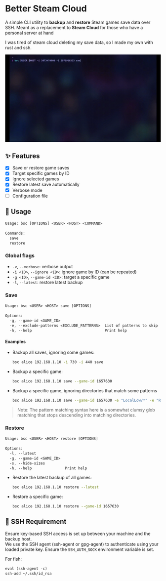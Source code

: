 # Better Steam Cloud

A simple CLI utility to **backup** and **restore** Steam games save data over SSH.
Meant as a replacement to **Steam Cloud** for those who have a personal server at hand

I was tired of steam cloud deleting my save data, so I made my own with rust and ssh.

<p align="center">
  <img src="./preview/demo.gif" alt="demo video" />
</p>

## ✨ Features

- [x] Save or restore game saves
- [x] Target specific games by ID
- [x] Ignore selected games
- [x] Restore latest save automatically
- [x] Verbose mode
- [ ] Configuration file

## 🔧 Usage

```
Usage: bsc [OPTIONS] <USER> <HOST> <COMMAND>

Commands:
  save
  restore
```

### Global flags

- `-v`, `--verbose`: verbose output
- `-i <ID>`, `--ignore <ID>`: ignore game by ID (can be repeated)
- `-g <ID>`, `--game-id <ID>`: target a specific game
- `-l`, `--latest`: restore latest backup


### Save

```
Usage: bsc <USER> <HOST> save [OPTIONS]

Options:
  -g, --game-id <GAME_ID>
  -e, --exclude-patterns <EXCLUDE_PATTERNS>  List of patterns to skip
  -h, --help                                 Print help
```

#### Examples

- Backup all saves, ignoring some games:

  ```bash
  bsc alice 192.168.1.10 -i 730 -i 440 save
  ```

- Backup a specific game:

  ```bash
  bsc alice 192.168.1.10 save --game-id 1657630
  ```

- Backup a specific game, ignoring directories that match some patterns

  ```bash
  bsc alice 192.168.1.10 save --game-id 1657630 -e "LocalLow/*" -e "Roaming/Microsoft" -e "*/UnrealEngine"
  ```
> Note: The pattern matching syntax here is a somewhat clumsy glob matching that stops descending into matching directories.

### Restore

```
Usage: bsc <USER> <HOST> restore [OPTIONS]

Options:
  -l, --latest
  -g, --game-id <GAME_ID>
  -s, --hide-sizes
  -h, --help               Print help
```

- Restore the latest backup of all games:

  ```bash
  bsc alice 192.168.1.10 restore --latest
  ```

- Restore a specific game:

  ```bash
  bsc alice 192.168.1.10 restore --game-id 1657630
  ```

## 🔐 SSH Requirement

Ensure key-based SSH access is set up between your machine and the backup host.  
We use the SSH agent (ssh-agent or gpg-agent) to authenticate using your loaded private key. Ensure the `SSH_AUTH_SOCK` environment variable is set.

For fish:

```fish
eval (ssh-agent -c)
ssh-add ~/.ssh/id_rsa
```
